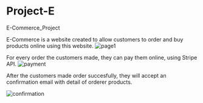 # Project-E
E-Commerce_Project

E-Commerce is a website created to allow customers to order and buy products online using this website. 
![page1](https://user-images.githubusercontent.com/65460301/206160815-2eb40db9-2e65-48a7-b333-ae1d5f07fb3a.png)

For every order the customers made, they can pay them online, using Stripe API. 
![payment](https://user-images.githubusercontent.com/65460301/206161722-56023808-188b-48b6-9c76-7e71ec2b61e7.png)

After the customers made order succesfully, they will accept an confirmation email with detail of orderer products.

![confirmation](https://user-images.githubusercontent.com/65460301/206162777-617ca11f-02c7-42fa-a441-cf23f272854c.png)

